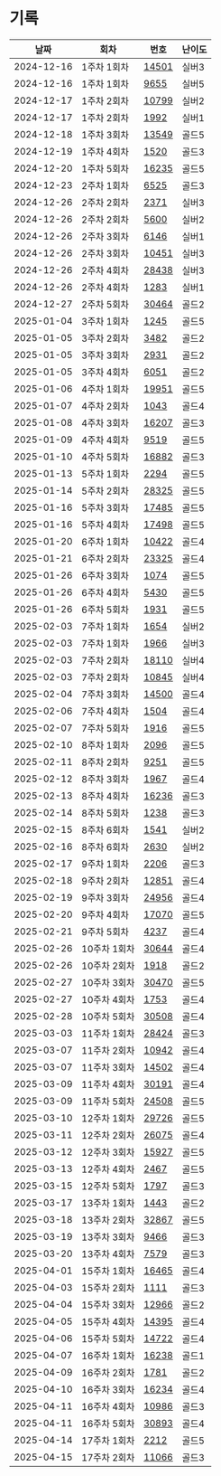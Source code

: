 # 기록

|날짜|회차|번호|난이도|
|--|--|--|--
|2024-12-16|1주차 1회차|[14501](/hjk0761/14501/README.md)|실버3|
|2024-12-16|1주차 1회차|[9655](/hjk0761/09655/README.md)|실버5|
|2024-12-17|1주차 2회차|[10799](/hjk0761/10799/README.md)|실버2|
|2024-12-17|1주차 2회차|[1992](/hjk0761/01992/README.md)|실버1|
|2024-12-18|1주차 3회차|[13549](/hjk0761/13549/README.md)|골드5|
|2024-12-19|1주차 4회차|[1520](/hjk0761/01520/README.md)|골드3|
|2024-12-20|1주차 5회차|[16235](/hjk0761/16235/README.md)|골드5|
|2024-12-23|2주차 1회차|[6525](/hjk0761/06525/README.md)|골드3|
|2024-12-26|2주차 2회차|[2371](/hjk0761/02371/README.md)|실버3|
|2024-12-26|2주차 2회차|[5600](/hjk0761/05600/README.md)|실버2|
|2024-12-26|2주차 3회차|[6146](/hjk0761/06146/README.md)|실버1|
|2024-12-26|2주차 3회차|[10451](/hjk0761/10451/README.md)|실버3|
|2024-12-26|2주차 4회차|[28438](/hjk0761/28438/README.md)|실버3|
|2024-12-26|2주차 4회차|[1283](/hjk0761/01283/README.md)|실버1|
|2024-12-27|2주차 5회차|[30464](/hjk0761/30464/README.md)|골드2|
|2025-01-04|3주차 1회차|[1245](/hjk0761/01245/README.md)|골드5|
|2025-01-05|3주차 2회차|[3482](/hjk0761/03482/README.md)|골드2|
|2025-01-05|3주차 3회차|[2931](/hjk0761/02931/README.md)|골드2|
|2025-01-05|3주차 4회차|[6051](/hjk0761/06051/README.md)|골드2|
|2025-01-06|4주차 1회차|[19951](/hjk0761/19951/README.md)|골드5|
|2025-01-07|4주차 2회차|[1043](/hjk0761/01043/README.md)|골드4|
|2025-01-08|4주차 3회차|[16207](/hjk0761/16207/README.md)|골드3|
|2025-01-09|4주차 4회차|[9519](/hjk0761/09519/README.md)|골드5|
|2025-01-10|4주차 5회차|[16882](/hjk0761/16882/README.md)|골드3|
|2025-01-13|5주차 1회차|[2294](/hjk0761/02294/README.md)|골드5|
|2025-01-14|5주차 2회차|[28325](/hjk0761/28325/README.md)|골드5|
|2025-01-16|5주차 3회차|[17485](/hjk0761/17485/README.md)|골드5|
|2025-01-16|5주차 4회차|[17498](/hjk0761/17498/README.md)|골드5|
|2025-01-20|6주차 1회차|[10422](/hjk0761/10422/README.md)|골드4|
|2025-01-21|6주차 2회차|[23325](/hjk0761/23325/README.md)|골드4|
|2025-01-26|6주차 3회차|[1074](/hjk0761/01074/README.md)|골드5|
|2025-01-26|6주차 4회차|[5430](/hjk0761/05430/README.md)|골드5|
|2025-01-26|6주차 5회차|[1931](/hjk0761/01931/README.md)|골드5|
|2025-02-03|7주차 1회차|[1654](/hjk0761/01654/README.md)|실버2|
|2025-02-03|7주차 1회차|[1966](/hjk0761/01966/README.md)|실버3|
|2025-02-03|7주차 2회차|[18110](/hjk0761/18110/README.md)|실버4|
|2025-02-03|7주차 2회차|[10845](/hjk0761/10845/README.md)|실버4|
|2025-02-04|7주차 3회차|[14500](/hjk0761/14500/README.md)|골드4|
|2025-02-06|7주차 4회차|[1504](/hjk0761/01504/README.md)|골드4|
|2025-02-07|7주차 5회차|[1916](/hjk0761/01916/README.md)|골드5|
|2025-02-10|8주차 1회차|[2096](/hjk0761/02096/README.md)|골드5|
|2025-02-11|8주차 2회차|[9251](/hjk0761/09251/README.md)|골드5|
|2025-02-12|8주차 3회차|[1967](/hjk0761/01967/README.md)|골드4|
|2025-02-13|8주차 4회차|[16236](/hjk0761/16236/README.md)|골드3|
|2025-02-14|8주차 5회차|[1238](/hjk0761/01238/README.md)|골드3|
|2025-02-15|8주차 6회차|[1541](/hjk0761/01541/README.md)|실버2|
|2025-02-16|8주차 6회차|[2630](/hjk0761/02630/README.md)|실버2|
|2025-02-17|9주차 1회차|[2206](/hjk0761/02206/README.md)|골드3|
|2025-02-18|9주차 2회차|[12851](/hjk0761/12851/README.md)|골드4|
|2025-02-19|9주차 3회차|[24956](/hjk0761/24956/README.md)|골드4|
|2025-02-20|9주차 4회차|[17070](/hjk0761/17070/README.md)|골드5|
|2025-02-21|9주차 5회차|[4237](/hjk0761/04237/README.md)|골드4|
|2025-02-26|10주차 1회차|[30644](/hjk0761/30644/README.md)|골드4|
|2025-02-26|10주차 2회차|[1918](/hjk0761/01918/README.md)|골드2|
|2025-02-27|10주차 3회차|[30470](/hjk0761/30470/README.md)|골드5|
|2025-02-27|10주차 4회차|[1753](/hjk0761/01753/README.md)|골드4|
|2025-02-28|10주차 5회차|[30508](/hjk0761/30508/README.md)|골드4|
|2025-03-03|11주차 1회차|[28424](/hjk0761/28424/README.md)|골드3|
|2025-03-07|11주차 2회차|[10942](/hjk0761/10942/README.md)|골드4|
|2025-03-07|11주차 3회차|[14502](/hjk0761/14502/README.md)|골드4|
|2025-03-09|11주차 4회차|[30191](/hjk0761/30191/README.md)|골드4|
|2025-03-09|11주차 5회차|[24508](/hjk0761/24508/README.md)|골드5|
|2025-03-10|12주차 1회차|[29726](/hjk0761/29726/README.md)|골드5|
|2025-03-11|12주차 2회차|[26075](/hjk0761/26075/README.md)|골드4|
|2025-03-12|12주차 3회차|[15927](/hjk0761/15927/README.md)|골드5|
|2025-03-13|12주차 4회차|[2467](/hjk0761/02467/README.md)|골드5|
|2025-03-15|12주차 5회차|[1797](/hjk0761/01797/README.md)|골드3|
|2025-03-17|13주차 1회차|[1443](/hjk0761/01443/README.md)|골드2|
|2025-03-18|13주차 2회차|[32867](/hjk0761/32867/README.md)|골드5|
|2025-03-19|13주차 3회차|[9466](/hjk0761/09466/README.md)|골드3|
|2025-03-20|13주차 4회차|[7579](/hjk0761/07579/README.md)|골드3|
|2025-04-01|15주차 1회차|[16465](/hjk0761/16465/README.md)|골드4|
|2025-04-03|15주차 2회차|[1111](/hjk0761/01111/README.md)|골드3|
|2025-04-04|15주차 3회차|[12966](/hjk0761/12966/README.md)|골드2|
|2025-04-05|15주차 4회차|[14395](/hjk0761/14395/README.md)|골드4|
|2025-04-06|15주차 5회차|[14722](/hjk0761/14722/README.md)|골드4|
|2025-04-07|16주차 1회차|[16238](/hjk0761/16238/README.md)|골드1|
|2025-04-09|16주차 2회차|[1781](/hjk0761/01781/README.md)|골드2|
|2025-04-10|16주차 3회차|[16234](/hjk0761/16234/README.md)|골드4|
|2025-04-11|16주차 4회차|[10986](/hjk0761/10986/README.md)|골드3|
|2025-04-11|16주차 5회차|[30893](/hjk0761/30893/README.md)|골드4|
|2025-04-14|17주차 1회차|[2212](/hjk0761/02212/README.md)|골드5|
|2025-04-15|17주차 2회차|[11066](/hjk0761/11066/README.md)|골드3|
